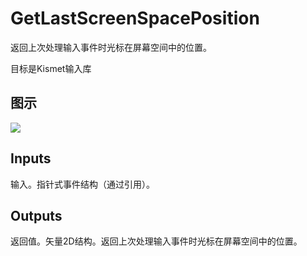 # GetLastScreenSpacePosition

返回上次处理输入事件时光标在屏幕空间中的位置。

目标是Kismet输入库

## 图示

![]($-20221218-19290994.png)

## Inputs

输入。指针式事件结构（通过引用）。  

## Outputs

返回值。矢量2D结构。返回上次处理输入事件时光标在屏幕空间中的位置。
